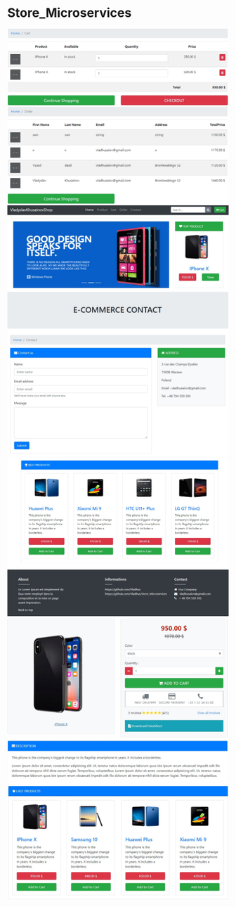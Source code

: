 # Store_Microservices
![](screen1.jpg)
![](screen2.jpg)
![](screen3.jpg)
![](screen4.jpg)
![](screen5.jpg)
![](screen6.jpg)
![](screen7.jpg)
